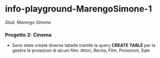 # info-playground-MarengoSimone-1

_Stud. Marengo Simone_

### Progetto 2: Cinema
- Sono state create diverse tabelle tramite la query **CREATE TABLE** per la gestire le proiezioni di alcuni film: Attori, Recita, Film, Proiezioni, Sale
